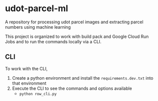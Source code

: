 # udot-parcel-ml

A repository for processing udot parcel images and extracting parcel numbers using machine learning

This project is organized to work with build pack and Google Cloud Run Jobs and to run the commands locally via a CLI.

## CLI

To work with the CLI,

1. Create a python environment and install the `requirements.dev.txt` into that environment
1. Execute the CLI to see the commands and options available
   - `python row_cli.py`
